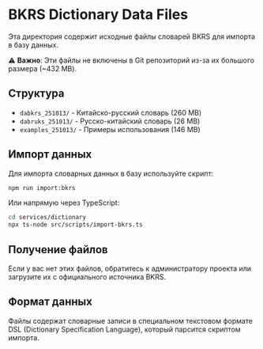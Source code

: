 # BKRS Dictionary Data Files

Эта директория содержит исходные файлы словарей BKRS для импорта в базу данных.

⚠️ **Важно**: Эти файлы не включены в Git репозиторий из-за их большого размера (~432 MB).

## Структура

- `dabkrs_251013/` - Китайско-русский словарь (260 MB)
- `dabruks_251013/` - Русско-китайский словарь (26 MB)
- `examples_251013/` - Примеры использования (146 MB)

## Импорт данных

Для импорта словарных данных в базу используйте скрипт:

```bash
npm run import:bkrs
```

Или напрямую через TypeScript:

```bash
cd services/dictionary
npx ts-node src/scripts/import-bkrs.ts
```

## Получение файлов

Если у вас нет этих файлов, обратитесь к администратору проекта или загрузите их с официального источника BKRS.

## Формат данных

Файлы содержат словарные записи в специальном текстовом формате DSL (Dictionary Specification Language), который парсится скриптом импорта.

